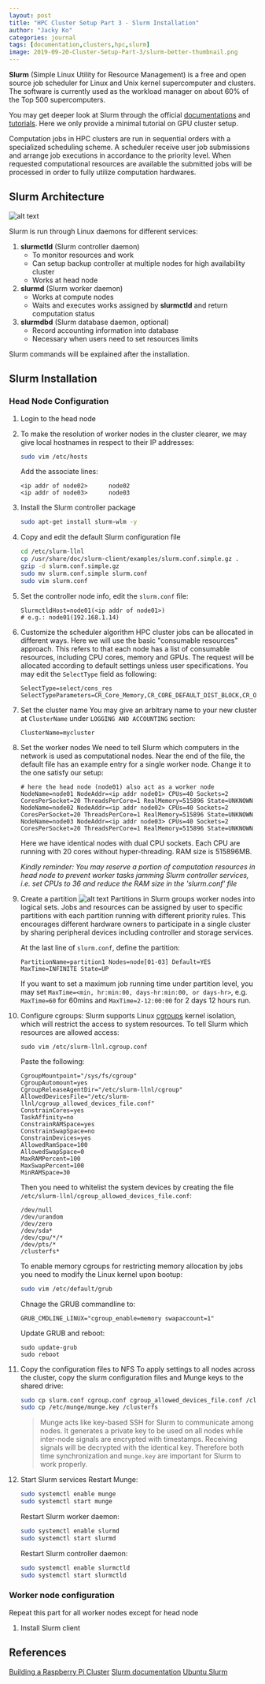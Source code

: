 ```yaml
---
layout: post
title: "HPC Cluster Setup Part 3 - Slurm Installation"
author: "Jacky Ko"
categories: journal
tags: [documentation,clusters,hpc,slurm]
image: 2019-09-20-Cluster-Setup-Part-3/slurm-better-thumbnail.png
---
```


**Slurm** (Simple Linux Utility for Resource Management) is a free and open source job scheduler for Linux and Unix kernel supercomputer and clusters. The software is currently used as the workload manager on about 60% of the Top 500 supercomputers.

You may get deeper look at Slurm through the official [documentations](https://slurm.schedmd.com/documentation.html) and [tutorials](https://slurm.schedmd.com/tutorials.html). Here we only provide a minimal tutorial on GPU cluster setup.

Computation jobs in HPC clusters are run in sequential orders with a specialized scheduling scheme. A scheduler receive user job submissions and arrange job executions in accordance to the priority level. When requested computational resources are available the submitted jobs will be processed in order to fully utilize computation hardwares.

## Slurm Architecture
![alt text](../assets/img/2019-09-20-Cluster-Setup-Part-3/arch.gif "Slurm architecture")

Slurm is run through Linux daemons for different services:

1. **slurmctld** (Slurm controller daemon)
	- To monitor resources and work
	- Can setup backup controller at multiple nodes for high availability cluster
	- Works at head node
2. **slurmd** (Slurm worker daemon)
	- Works at compute nodes
	- Waits and executes works assigned by **slurmctld** and return computation status
3. **slurmdbd** (Slurm database daemon, optional)
	- Record accounting information into database
	- Necessary when users need to set resources limits

Slurm commands will be explained after the installation.

## Slurm Installation
### Head Node Configuration
1. Login to the head node
2. To make the resolution of worker nodes in the cluster clearer, we may give local hostnames in respect to their IP addresses:
	```bash
	sudo vim /etc/hosts
	```
	Add the associate lines:
	```
	<ip addr of node02>      node02
	<ip addr of node03>      node03
	```
3. Install the Slurm controller package
	```bash
	sudo apt-get install slurm-wlm -y
	```
4. Copy and edit the default Slurm configuration file
	```bash
	cd /etc/slurm-llnl
	cp /usr/share/doc/slurm-client/examples/slurm.conf.simple.gz .
	gzip -d slurm.conf.simple.gz
	sudo mv slurm.conf.simple slurm.conf
	sudo vim slurm.conf
	```
5. Set the controller node info, edit the `slurm.conf` file:
	```
	SlurmctldHost=node01(<ip addr of node01>)
	# e.g.: node01(192.168.1.14)
	```
6. Customize the scheduler algorithm
	HPC cluster jobs can be allocated in different ways. Here we will use the basic "consumable resources" approach. This refers to that each node has a list of consumable resources, including CPU cores, memory and GPUs. The request will be allocated according to default settings unless user specifications. You may edit the `SelectType` field as following:
	```
	SelectType=select/cons_res
	SelectTypeParameters=CR_Core_Memory,CR_CORE_DEFAULT_DIST_BLOCK,CR_ONE_TASK_PER_CORE
	```
7. Set the cluster name
	You may give an arbitrary name to your new cluster at `ClusterName` under `LOGGING AND ACCOUNTING` section:
	```
	ClusterName=mycluster
	```
8. Set the worker nodes
	We need to tell Slurm which computers in the network is used as computational nodes. Near the end of the file, the default file has an example entry for a single worker node. Change it to the one satisfy our setup:
	```
	# here the head node (node01) also act as a worker node
	NodeName=node01 NodeAddr=<ip addr node01> CPUs=40 Sockets=2 CoresPerSocket=20 ThreadsPerCore=1 RealMemory=515896 State=UNKNOWN 
	NodeName=node02 NodeAddr=<ip addr node02> CPUs=40 Sockets=2 CoresPerSocket=20 ThreadsPerCore=1 RealMemory=515896 State=UNKNOWN 
	NodeName=node03 NodeAddr=<ip addr node03> CPUs=40 Sockets=2 CoresPerSocket=20 ThreadsPerCore=1 RealMemory=515896 State=UNKNOWN 
	```
	Here we have identical nodes with dual CPU sockets. Each CPU are running with 20 cores without hyper-threading. RAM size is 515896MB.

	*Kindly reminder: You may reserve a portion of computation resources in head node to prevent worker tasks jamming Slurm controller services, i.e. set CPUs to 36 and reduce the RAM size in the 'slurm.conf' file*

9. Create a partition
	![alt text](../assets/img/2019-09-20-Cluster-Setup-Part-3/entities.gif "Slurm cluster entites")
	Partitions in Slurm groups worker nodes into logical sets. Jobs and resources can be assigned by user to specific partitions with each partition running with different priority rules. This encourages different hardware owners to participate in a single cluster by sharing peripheral devices including controller and storage services.

	At the last line of `slurm.conf`, define the partition:
	```
	PartitionName=partition1 Nodes=node[01-03] Default=YES MaxTime=INFINITE State=UP
	```

	If you want to set a maximum job running time under partition level, you may set `MaxTime=<min, hr:min:00, days-hr:min:00, or days-hr>`, e.g. `MaxTime=60` for 60mins and `MaxTime=2-12:00:00` for 2 days 12 hours run.

10. Configure cgroups:
	Slurm supports Linux [cgroups](https://en.wikipedia.org/wiki/Cgroups) kernel isolation, which will restrict the access to system resources. To tell Slurm which resources are allowed access:
	```
	sudo vim /etc/slurm-llnl.cgroup.conf
	```

	Paste the following:
	```
	CgroupMountpoint="/sys/fs/cgroup"
	CgroupAutomount=yes
	CgroupReleaseAgentDir="/etc/slurm-llnl/cgroup"
	AllowedDevicesFile="/etc/slurm-llnl/cgroup_allowed_devices_file.conf"
	ConstrainCores=yes
	TaskAffinity=no
	ConstrainRAMSpace=yes
	ConstrainSwapSpace=no
	ConstrainDevices=yes
	AllowedRamSpace=100
	AllowedSwapSpace=0
	MaxRAMPercent=100
	MaxSwapPercent=100
	MinRAMSpace=30
	```

	Then you need to whitelist the system devices by creating the file `/etc/slurm-llnl/cgroup_allowed_devices_file.conf`:
	```
	/dev/null
	/dev/urandom
	/dev/zero
	/dev/sda*
	/dev/cpu/*/*
	/dev/pts/*
	/clusterfs*
	```

	To enable memory cgroups for restricting memory allocation by jobs you need to modify the Linux kernel upon bootup:
	```bash
	sudo vim /etc/default/grub
	```

	Chnage the GRUB commandline to:
	```
	GRUB_CMDLINE_LINUX="cgroup_enable=memory swapaccount=1"
	```

	Update GRUB and reboot:
	```
	sudo update-grub
	sudo reboot
	```
11. Copy the configuration files to NFS
	To apply settings to all nodes across the cluster, copy the slurm configuration files and Munge keys to the shared drive:
	```bash
	sudo cp slurm.conf cgroup.conf cgroup_allowed_devices_file.conf /clusterfs
	sudo cp /etc/munge/munge.key /clusterfs
	```

	> Munge acts like key-based SSH for Slurm to communicate among nodes. It generates a private key to be used on all nodes while inter-node signals are encrypted with timestamps. Receiving signals will be decrypted with the identical key. Therefore both time synchronization and `munge.key` are important for Slurm to work properly.
	
12. Start Slurm services
	Restart Munge:
	```bash
	sudo systemctl enable munge
	sudo systemctl start munge
	```

	Restart Slurm worker daemon:
	```bash
	sudo systemctl enable slurmd
	sudo systemctl start slurmd
	```

	Restart Slurm controller daemon:
	```bash
	sudo systemctl enable slurmctld
	sudo systemctl start slurmctld
	```

### Worker node configuration
Repeat this part for all worker nodes except for head node

1. Install Slurm client


## References
[Building a Raspberry Pi Cluster](https://medium.com/@glmdev/building-a-raspberry-pi-cluster-784f0df9afbd)
[Slurm documentation](https://slurm.schedmd.com/documentation.html)
[Ubuntu Slurm](https://github.com/mknoxnv/ubuntu-slurm)